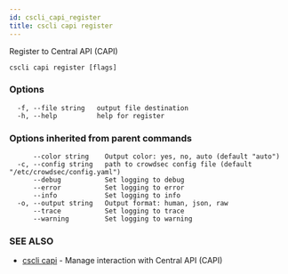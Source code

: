 ```yaml
---
id: cscli_capi_register
title: cscli capi register
---
```

Register to Central API (CAPI)

```
cscli capi register [flags]
```

### Options

```
  -f, --file string   output file destination
  -h, --help          help for register
```

### Options inherited from parent commands

```
      --color string    Output color: yes, no, auto (default "auto")
  -c, --config string   path to crowdsec config file (default "/etc/crowdsec/config.yaml")
      --debug           Set logging to debug
      --error           Set logging to error
      --info            Set logging to info
  -o, --output string   Output format: human, json, raw
      --trace           Set logging to trace
      --warning         Set logging to warning
```

### SEE ALSO

* [cscli capi](/cscli/cscli_capi.md)	 - Manage interaction with Central API (CAPI)

